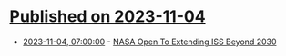 # [Published on 2023-11-04](index.md)

* [2023-11-04, 07:00:00](https://science.slashdot.org/story/23/11/03/235229/nasa-open-to-extending-iss-beyond-2030?utm_source=rss1.0mainlinkanon&utm_medium=feed) - [NASA Open To Extending ISS Beyond 2030](https://science.slashdot.org/story/23/11/03/235229/nasa-open-to-extending-iss-beyond-2030?utm_source=rss1.0mainlinkanon&utm_medium=feed)
